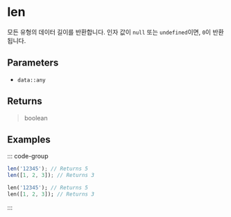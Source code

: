 # len <Lang dart js />

모든 유형의 데이터 길이를 반환합니다. 인자 값이 `null` 또는 `undefined`이면, `0`이 반환됩니다.

## Parameters

- `data::any`

## Returns

> boolean

## Examples

::: code-group

```javascript [JavaScript]
len('12345'); // Returns 5
len([1, 2, 3]); // Returns 3
```

```dart [Dart]
len('12345'); // Returns 5
len([1, 2, 3]); // Returns 3
```

:::
